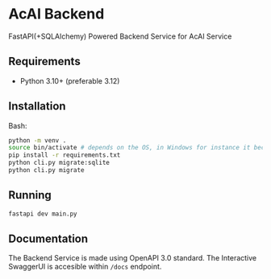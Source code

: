 # AcAI Backend

FastAPI(+SQLAlchemy) Powered Backend Service for AcAI Service

## Requirements

- Python 3.10+ (preferable 3.12)

## Installation

Bash:

```bash
python -m venv .
source bin/activate # depends on the OS, in Windows for instance it become `Scripts\activate`.
pip install -r requirements.txt
python cli.py migrate:sqlite
python cli.py migrate 
```

## Running

```bash
fastapi dev main.py
```

## Documentation

The Backend Service is made using OpenAPI 3.0 standard. The Interactive SwaggerUI is accesible within `/docs` endpoint.